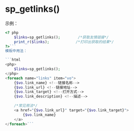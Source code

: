 # sp_getlinks()
示例：

```php
<? php
    $links=sp_getlinks();        /*获取友情链接*/
    print_r($links);            /*打印出获取的结果*/
?>```
模板中用法：

```html
<php>
    $links=sp_getlinks();
</php>
<foreach name="links" item="vo">
    {$vo.link_name} <!--链接名称-->
    {$vo.link_url} <!--链接地址-->
    {$vo.link_target} <!--打开方式-->
    {$vo.link_description} <!--描述-->
    
    /*常见用法*/
    <a href="{$vo.link_url}" target="{$vo.link_target}">
        {$vo.link_name}
    </a>
</foreach>```
